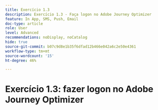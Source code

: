 ```yaml
---
title: Exercício 1.3
description: Exercício 1.3 - Faça logon no Adobe Journey Optimizer
feature: In App, SMS, Push, Email
doc-type: article
role: User
level: Advanced
recommendations: noDisplay, noCatalog
hide: true
source-git-commit: b07c9d8e1b35f6dfad12b466e042a6c2e50e4361
workflow-type: tm+mt
source-wordcount: '15'
ht-degree: 46%

---
```



# Exercício 1.3: fazer logon no Adobe Journey Optimizer
